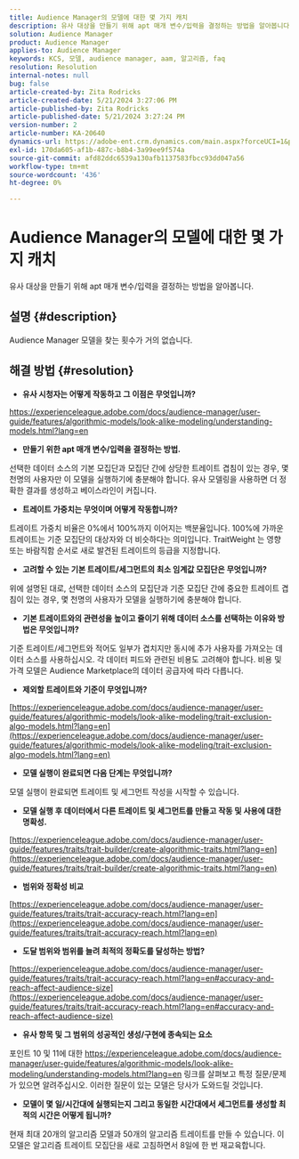 ```yaml
---
title: Audience Manager의 모델에 대한 몇 가지 캐치
description: 유사 대상을 만들기 위해 apt 매개 변수/입력을 결정하는 방법을 알아봅니다.
solution: Audience Manager
product: Audience Manager
applies-to: Audience Manager
keywords: KCS, 모델, audience manager, aam, 알고리즘, faq
resolution: Resolution
internal-notes: null
bug: false
article-created-by: Zita Rodricks
article-created-date: 5/21/2024 3:27:06 PM
article-published-by: Zita Rodricks
article-published-date: 5/21/2024 3:27:24 PM
version-number: 2
article-number: KA-20640
dynamics-url: https://adobe-ent.crm.dynamics.com/main.aspx?forceUCI=1&pagetype=entityrecord&etn=knowledgearticle&id=97d7de91-8617-ef11-9f89-6045bd06eea5
exl-id: 170da605-af1b-487c-b8b4-3a99ee9f574a
source-git-commit: afd82ddc6539a130afb1137583fbcc93dd047a56
workflow-type: tm+mt
source-wordcount: '436'
ht-degree: 0%

---
```


# Audience Manager의 모델에 대한 몇 가지 캐치


유사 대상을 만들기 위해 apt 매개 변수/입력을 결정하는 방법을 알아봅니다.

## 설명 {#description}

Audience Manager 모델을 찾는 횟수가 거의 없습니다.

## 해결 방법 {#resolution}


- <b>유사 시청자는 어떻게 작동하고 그 이점은 무엇입니까?</b>


https://experienceleague.adobe.com/docs/audience-manager/user-guide/features/algorithmic-models/look-alike-modeling/understanding-models.html?lang=en

- <b>만들기 위한 apt 매개 변수/입력을 결정하는 방법.</b>


선택한 데이터 소스의 기본 모집단과 모집단 간에 상당한 트레이트 겹침이 있는 경우, 몇 천명의 사용자만 이 모델을 실행하기에 충분해야 합니다. 유사 모델링을 사용하면 더 정확한 결과를 생성하고 베이스라인이 커집니다.

- <b>트레이트 가중치는 무엇이며 어떻게 작동합니까?</b>


트레이트 가중치 비율은 0%에서 100%까지 이어지는 백분율입니다. 100%에 가까운 트레이트는 기준 모집단의 대상자와 더 비슷하다는 의미입니다. TraitWeight 는 영향 또는 바람직함 순서로 새로 발견된 트레이트의 등급을 지정합니다.

- <b>고려할 수 있는 기본 트레이트/세그먼트의 최소 임계값 모집단은 무엇입니까?</b>


위에 설명된 대로, 선택한 데이터 소스의 모집단과 기준 모집단 간에 중요한 트레이트 겹침이 있는 경우, 몇 천명의 사용자가 모델을 실행하기에 충분해야 합니다.

- <b>기본 트레이트와의 관련성을 높이고 줄이기 위해 데이터 소스를 선택하는 이유와 방법은 무엇입니까?</b>


기준 트레이트/세그먼트와 적어도 일부가 겹치지만 동시에 추가 사용자를 가져오는 데이터 소스를 사용하십시오. 각 데이터 피드와 관련된 비용도 고려해야 합니다. 비용 및 가격 모델은 Audience Marketplace의 데이터 공급자에 따라 다릅니다.

- <b>제외할 트레이트와 기준이 무엇입니까?</b>


[https://experienceleague.adobe.com/docs/audience-manager/user-guide/features/algorithmic-models/look-alike-modeling/trait-exclusion-algo-models.html?lang=en](https://experienceleague.adobe.com/docs/audience-manager/user-guide/features/algorithmic-models/look-alike-modeling/trait-exclusion-algo-models.html?lang=en)

- <b>모델 실행이 완료되면 다음 단계는 무엇입니까?</b>


모델 실행이 완료되면 트레이트 및 세그먼트 작성을 시작할 수 있습니다.

- <b>모델 실행 후 데이터에서 다른 트레이트 및 세그먼트를 만들고 작동 및 사용에 대한 명확성.</b>


[https://experienceleague.adobe.com/docs/audience-manager/user-guide/features/traits/trait-builder/create-algorithmic-traits.html?lang=en](https://experienceleague.adobe.com/docs/audience-manager/user-guide/features/traits/trait-builder/create-algorithmic-traits.html?lang=en)

- <b>범위와 정확성 비교</b>


[https://experienceleague.adobe.com/docs/audience-manager/user-guide/features/traits/trait-accuracy-reach.html?lang=en](https://experienceleague.adobe.com/docs/audience-manager/user-guide/features/traits/trait-accuracy-reach.html?lang=en)

- <b>도달 범위와 범위를 늘려 최적의 정확도를 달성하는 방법?</b>


[https://experienceleague.adobe.com/docs/audience-manager/user-guide/features/traits/trait-accuracy-reach.html?lang=en#accuracy-and-reach-affect-audience-size](https://experienceleague.adobe.com/docs/audience-manager/user-guide/features/traits/trait-accuracy-reach.html?lang=en#accuracy-and-reach-affect-audience-size)

- <b>유사 항목 및 그 범위의 성공적인 생성/구현에 종속되는 요소</b>


포인트 10 및 11에 대한 https://experienceleague.adobe.com/docs/audience-manager/user-guide/features/algorithmic-models/look-alike-modeling/understanding-models.html?lang=en 링크를 살펴보고 특정 질문/문제가 있으면 알려주십시오. 이러한 질문이 있는 모델은 당사가 도와드릴 것입니다.

- <b>모델이 몇 일/시간대에 실행되는지 그리고 동일한 시간대에서 세그먼트를 생성할 최적의 시간은 어떻게 됩니까?</b>


현재 최대 20개의 알고리즘 모델과 50개의 알고리즘 트레이트를 만들 수 있습니다. 이 모델은 알고리즘 트레이트 모집단을 새로 고침하면서 8일에 한 번 재교육합니다.
